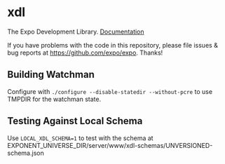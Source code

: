 # xdl
The Expo Development Library.
[Documentation](https://docs.expo.io/versions/devdocs/index.html)

If you have problems with the code in this repository, please file issues & bug reports
at https://github.com/expo/expo. Thanks!

## Building Watchman
Configure with `./configure --disable-statedir --without-pcre` to use TMPDIR for the watchman state.

## Testing Against Local Schema
Use `LOCAL_XDL_SCHEMA=1` to test with the schema at EXPONENT_UNIVERSE_DIR/server/www/xdl-schemas/UNVERSIONED-schema.json
